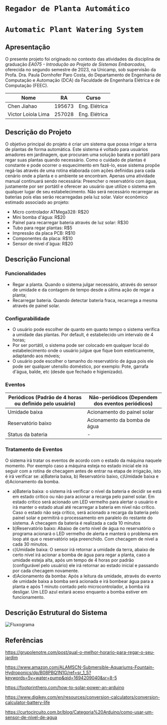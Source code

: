 # `Regador de Planta Automático`
# `Automatic Plant Watering System`

## Apresentação

O presente projeto foi originado no contexto das atividades da disciplina de graduação *EA075 - Introdução ao Projeto de Sistemas Embarcados*, 
oferecida no segundo semestre de 2023, na Unicamp, sob supervisão da Profa. Dra. Paula Dornhofer Paro Costa, do Departamento de Engenharia de Computação e Automação (DCA) da Faculdade de Engenharia Elétrica e de Computação (FEEC).

|Nome  | RA | Curso|
|--|--|--|
| Chen Jiahao  | 195673  | Eng. Elétrica|
| Victor Loiola Lima  | 257028  | Eng. Elétrica|


## Descrição do Projeto
O objetivo principal do projeto é criar um sistema que possa irrigar a terra de plantas de forma automática. Este sistema é voltado para usuários amadores em jardinagem, que procuram uma solução barata e portátil para regar suas plantas quando necessário.
Como o cuidado de plantas é constante e pode ocorrer o esquecimento em fazê-lo, esse sistema propõe regá-las através de uma rotina elaborada com ações definidas para cada cenário onde a planta e o ambiente se encontram.
Apenas uma atividade manual continuará sendo necessária: Preencher o reservatório com água, justamente por ser portátil e oferecer ao usuário que utilize o sistema em qualquer lugar de seu estabelecimento.
Não será necessário recarregar as baterias pois elas serão recarregadas pela luz solar.
Valor econômico estimado associado ao projeto:

 - Micro controlador ATMega328: R$20
 - Mini bomba d'água: R$20
 - Painel para recarregar bateria através de luz solar: R$30
 - Tubo para regar plantas: R$5
 - Impressão da placa PCB: R$10
 - Componentes da placa: R$10
 - Sensor de nível d'água: R$20

## Descrição Funcional

### Funcionalidades

 - Regar a planta. Quando o sistema julgar necessário, através do sensor de umidade e da contagem de tempo desde a última ação de regar a planta;
 - Recarregar bateria. Quando detectar bateria fraca, recarrega a mesma através de painel solar.

### Configurabilidade

 - O usuário pode escolher de quanto em quanto tempo o sistema verifica a umidade das plantas. Por default, é estabelecido um intervalo de 4 horas;
 - Por ser portátil, o sistema pode ser colocado em qualquer local do estabelecimento onde o usuário julgue que fique bom esteticamente, adaptando aos móveis;
 - O usuário pode escolher o tamanho do reservatório de água pois ele pode ser qualquer utensílio doméstico, por exemplo: Pote, garrafa d'água, balde, etc (desde que fechado e higienizado).

### Eventos
|Periódicos (Padrão de 4 horas ou definido pelo usuário) | Não-periódicos (Dependem dos eventos periódicos)|
|--|--|
| Umidade baixa| Acionamento do painel solar  |
|Reservatório baixo |Acionamento da bomba de água|
|Status da bateria|-|



### Tratamento de Eventos
O sistema irá tratar os eventos de acordo com o estado da máquina naquele momento. Por exemplo caso a máquina esteja no estado inicial ele irá seguir com a rotina de checagem antes de entrar na etapa de irrigação, isto é irá verificar se: a)Bateria baixa, b) Reservatório baixo, c)Umidade baixa e d)Acionamento da bomba.

 - a)Bateria baixa: o sistema irá verificar o nível da bateria e decidir se está em estado crítico ou não para acionar a recarga pelo painel solar. 
Em estado crítico será acionado um LED vermelho para alertar o usuário e irá manter o estado atual até recarregar a bateria em nível não crítico. 
Caso o estado não seja crítico, será acionado a recarga da bateria pelo painel solar e permitirá o processamento em paralelo do restante do sistema.
A checagem da bateria é realizada a cada 10 minutos
- b)Reservatório baixo: Abaixo de certo nível de água no reservatório o programa acionará o LED vermelho de alerta e manterá o problema em loop até que o reservatório seja preenchido. Com checagem de nível a cada 30 minutos.
- c)Umidade baixa: O sensor irá retornar a umidade da terra, abaixo de certo nível irá acionar a bomba de água para regar a planta, caso a umidade esteja alta, após um tempo de 4 horas por padrão (configurável pelo usuário) ele irá retornar ao estado inicial e passando por cada checagem novamente.
- d)Acionamento da bomba: Após a leitura da umidade, através do evento de umidade baixa a bomba será acionada e irá bombear água para a planta e após 1 minuto contado pelo microcontrolador, a bomba irá desligar. Um LED azul estará aceso enquanto a bomba estiver em funcionamento.

## Descrição Estrutural do Sistema

![Fluxograma](https://github.com/jiahas/ea075-2023.2/blob/main/projetos/regador/flowchart/regador_flowchart.png)

## Referências

https://grupolenotre.com/post/qual-o-melhor-horario-para-regar-o-seu-jardim

https://www.amazon.com/ALAMSCN-Submersible-Aquariums-Fountain-Hydroponics/dp/B08PBQ1N1G/ref=sr_1_5?keywords=5v+water+pump&qid=1694209040&sr=8-5

https://footprinthero.com/how-to-solar-power-an-arduino

https://www.digikey.com/en/resources/conversion-calculators/conversion-calculator-battery-life

https://curtocircuito.com.br/blog/Categoria%20Arduino/como-usar-um-sensor-de-nivel-de-agua
